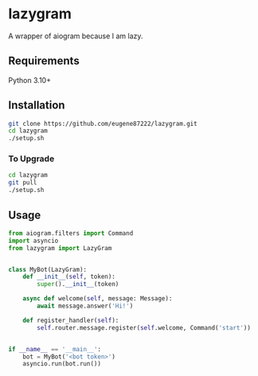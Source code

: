 # lazygram

A wrapper of aiogram because I am lazy.

## Requirements

Python 3.10+

## Installation

```bash
git clone https://github.com/eugene87222/lazygram.git
cd lazygram
./setup.sh
```

### To Upgrade

```bash
cd lazygram
git pull
./setup.sh
```

## Usage

```python
from aiogram.filters import Command
import asyncio
from lazygram import LazyGram


class MyBot(LazyGram):
    def __init__(self, token):
        super().__init__(token)

    async def welcome(self, message: Message):
        await message.answer('Hi!')

    def register_handler(self):
        self.router.message.register(self.welcome, Command('start'))


if __name__ == '__main__':
    bot = MyBot('<bot token>')
    asyncio.run(bot.run())

```